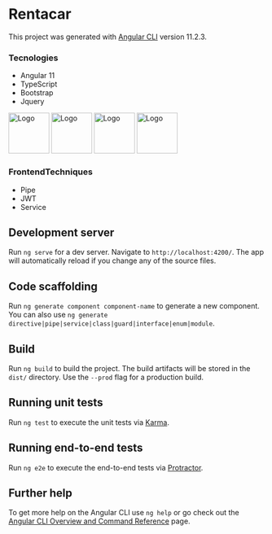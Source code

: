 # Rentacar

This project was generated with [Angular CLI](https://github.com/angular/angular-cli) version 11.2.3.

### Tecnologies
- Angular 11
- TypeScript
- Bootstrap
- Jquery

<img src="https://github.com/fatihsahin3/RentACarFrontEnd/blob/master/images/angular.JPG" alt="Logo" width="80" height="80">
<img src="https://github.com/fatihsahin3/RentACarFrontEnd/blob/master/images/typescript.JPG" alt="Logo" width="80" height="80">
<img src="https://github.com/fatihsahin3/RentACarFrontEnd/blob/master/images/bootstrap.JPG" alt="Logo" width="80" height="80">
<img src="https://github.com/fatihsahin3/RentACarFrontEnd/blob/master/images/jquery.JPG" alt="Logo" width="80" height="80">
   
### FrontendTechniques
- Pipe
- JWT
- Service

## Development server

Run `ng serve` for a dev server. Navigate to `http://localhost:4200/`. The app will automatically reload if you change any of the source files.

## Code scaffolding

Run `ng generate component component-name` to generate a new component. You can also use `ng generate directive|pipe|service|class|guard|interface|enum|module`.

## Build

Run `ng build` to build the project. The build artifacts will be stored in the `dist/` directory. Use the `--prod` flag for a production build.

## Running unit tests

Run `ng test` to execute the unit tests via [Karma](https://karma-runner.github.io).

## Running end-to-end tests

Run `ng e2e` to execute the end-to-end tests via [Protractor](http://www.protractortest.org/).

## Further help

To get more help on the Angular CLI use `ng help` or go check out the [Angular CLI Overview and Command Reference](https://angular.io/cli) page.
